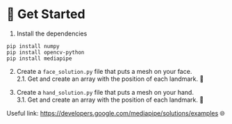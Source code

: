 # 🚀 Get Started

1. Install the dependencies
```
pip install numpy
pip install opencv-python
pip install mediapipe
```


2. Create a `face_solution.py` file that puts a mesh on your face.                                                                                                           
2.1. Get and create an array with the position of each landmark. 🤖

3. Create a `hand_solution.py` file that puts a mesh on your hand.                                                                                                                       
3.1. Get and create an array with the position of each landmark. 👋

Useful link: https://developers.google.com/mediapipe/solutions/examples 🌐
